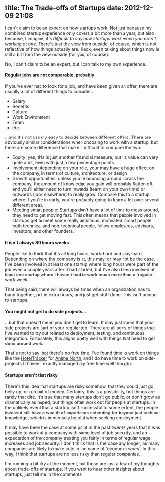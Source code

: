 title: The Trade-offs of Startups
date: 2012-12-09 21:08
---

I can't claim to be an expert on how startups work; Not just because my combined startup experience only covers a bit more than a year, but also because, I imagine, *it's difficult to say how startups work when you aren't working at one*. There's just the view from outside, of course, which is not reflective of how things actually are. Heck, even talking about things now is still a bit from the view outside (for you, of course).

No, I can't claim to be an expert, but I can talk to my own experience.

#### Regular jobs are not comparable, probably
If you've ever had to look for a job, and have been given an offer, there are usually a lot of different things to consider...
- Salary
- Benefits
- Culture
- Work Environment
- Team
- etc.

...and it's not usually easy to decide between different offers. There are obviously similar considerations when choosing to work with a startup, but there are some difference that make it difficult to compare the two:

- Equity: yes, this is just another financial measure, but its value can vary quite a bit, even with just a few percentage points
- Involvement: depending on your role, your may have a huge effect on the company, in terms of culture, architecture, or design
- Growth opportunities: unless you're bouncing around across the company, the amount of knowledge you gain will probably flatten off, and you'll either need to turn inwards (learn on your own time) or outwards (look elsewhere) to really grow. Compare this to a startup where if you're in early, you're probably going to learn a lot over several different areas.
- Meeting smart people: Startups don't have a lot of time to mess around, they need to get moving fast. This often means that people involved in startups get to meet some really ambitious, motivated, smart people both technical and non-technical people, fellow employees, advisors, investors, and other founders.

#### It isn't always 80 hours weeks
People like to think that it's all long hours, work-hard and play-hard. Depending on where the company is at, this may, or may not be the case. I've been involved in at least one startup where long hours were part of the job even a couple years after it had started, but I've also been involved at least one startup where I haven't had to work much more than a 'regular' work week.

That being said, there will always be times when an organization has to band together, put in extra hours, and just get stuff done. This isn't unique to startups.

#### You might not get to do side projects...
...but that doesn't mean you don't get to learn. It may just mean that your side projects are part of your regular job. There are all sorts of things that I've wanted to try out related to deployment, testing, and continuous integration. Fortunately, this aligns pretty well with things that need to get done around work.

That's not to say that there's no free time. I've found time to work on things like the [HotelTracker][HotelTracker] for [Anime North][AnimeNorth], and I do have time to work on side-projects (I haven't exactly managed my free time well though).

#### Startups aren't that risky
There's this idea that startups are risky somehow, that they could just go belly up, or run out of money. Certainly, this is a possibility, but things are rarely that dire. It's true that many startups don't go public, or don't grow as dramatically as hoped, but things often work out for people at startups. In the unlikely event that a startup isn't successful to some extent, the people involved still have a wealth of experience extending far beyond just techical knowledge, which is immensely helpful when seeking employment.

It may have been the case at some point in the past twenty years that it was possible to work at a company with some level of job security, and an expectation of the company treating you fairly in terms of regular wage increases and job security. I don't think that is the case any longer, as many companies are likely to make cuts in the name of 'economic woes'. In this way, I think that startups are no less risky than regular companies.

I'm running a bit dry at the moment, but those are just a few of my thoughts about trade-offs of startups. If you want to hear other insights about startups, just tell me in the comments.

[HotelTracker]: https://twitter.com/AN_HotelTracker
[AnimeNorth]: http://animenorth.com
